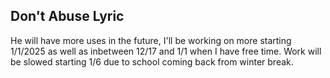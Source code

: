 ## Don't Abuse Lyric
He will have more uses in the future, I'll be working on more starting 1/1/2025 as well as inbetween 12/17 and 1/1 when I have free time. Work will be slowed starting 1/6 due to school coming back from winter break.

